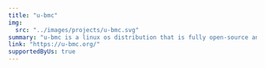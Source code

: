 ```yaml
---
title: "u-bmc"
img:
  src: "../images/projects/u-bmc.svg"
summary: "u-bmc is a linux os distribution that is fully open-source and tailor-made for baseboard management controllers. u-bmc, like LinuxBoot, sacrifices classical industry compatibility in order to offer a solution that is genuinely tailored for the mission."
link: "https://u-bmc.org/"
supportedByUs: true
---
```

